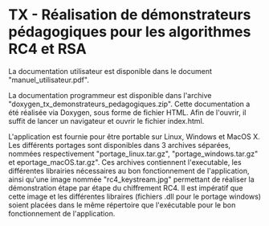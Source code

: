 TX - Réalisation de démonstrateurs pédagogiques pour les algorithmes RC4 et RSA
===============================================================================

La documentation utilisateur est disponible dans le document "manuel_utilisateur.pdf".

La documentation programmeur est disponible dans l'archive "doxygen_tx_demonstrateurs_pedagogiques.zip".
Cette documentation a été réalisée via Doxygen, sous forme de fichier HTML.
Afin de l'ouvrir, il suffit de lancer un navigateur et ouvrir le fichier index.html.

L'application est fournie pour être portable sur Linux, Windows et MacOS X. Les différents portages sont disponibles dans 3 archives séparées, nommées respectivement "portage_linux.tar.gz", "portage_windows.tar.gz" et eportage_macOS.tar.gz".
Ces archives contiennent l'executable, les différentes librairies nécessaires au bon fonctionnement de l'application, ainsi qu'une image nommée "rc4_keystream.jpg" permettant de réaliser la démonstration étape par étape du chiffrement RC4. Il est impératif que cette image et les différentes libraires (fichiers .dll pour le portage windows) soient placées dans le même répertoire que l'exécutable pour le bon fonctionnement de l'application.
